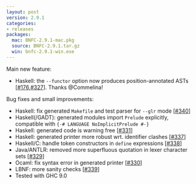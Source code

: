 ```yaml
---
layout: post
version: 2.9.1
categories:
- releases
packages:
  mac: BNFC-2.9.1-mac.pkg
  source: BNFC-2.9.1.tar.gz
  win: bnfc-2.9.1-win.exe
---
```


Main new feature:

* Haskell: the `--functor` option now produces position-annotated ASTs [[#176](https://github.com/BNFC/bnfc/issues/176),[#327](https://github.com/BNFC/bnfc/issues/327)]. Thanks @Commelina!

Bug fixes and small improvements:

* Haskell: fix generated `Makefile` and test parser for `--glr` mode [[#340](https://github.com/BNFC/bnfc/issues/340)]
* Haskell(/GADT): generated modules import `Prelude` explicitly, compatible with `{-# LANGUAGE NoImplicitPrelude #-}`
* Haskell: generated code is warning free [[#331](https://github.com/BNFC/bnfc/issues/331)]
* Haskell: generated printer more robust wrt. identifier clashes [[#337](https://github.com/BNFC/bnfc/issues/337)]
* Haskell/C: handle token constructors in `define` expressions [[#338](https://github.com/BNFC/bnfc/issues/338)]
* Java/ANTLR: removed more superfluous quotation in lexer character sets [[#329](https://github.com/BNFC/bnfc/issues/329)]
* Ocaml: fix syntax error in generated printer [[#330](https://github.com/BNFC/bnfc/issues/330)]
* LBNF: more sanity checks [[#339](https://github.com/BNFC/bnfc/issues/339)]
* Tested with GHC 9.0
